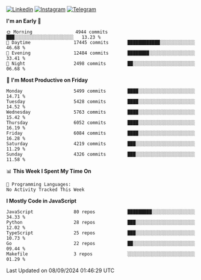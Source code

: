[![Linkedin](https://img.shields.io/badge/-Archie-blue?style=flat-square&labelColor=gray&logo=Linkedin&logoColor=white&link=https://www.linkedin.com/in/archisdi)](https://www.linkedin.com/in/archisdi)
[![Instagram](https://img.shields.io/badge/-@archisdi-orange?style=flat-square&labelColor=gray&logo=Instagram&logoColor=white&link=https://www.instagram.com/archisdi)](https://www.instagram.com/archisdi)
[![Telegram](https://img.shields.io/badge/-aai-informational?style=flat-square&labelColor=gray&logo=telegram&logoColor=white&link=https://t.me/archisdi)](https://t.me/archisdi)

<!--START_SECTION:waka-->
**I'm an Early 🐤** 

```text
🌞 Morning                4944 commits        ███░░░░░░░░░░░░░░░░░░░░░░   13.23 % 
🌆 Daytime                17445 commits       ████████████░░░░░░░░░░░░░   46.68 % 
🌃 Evening                12484 commits       ████████░░░░░░░░░░░░░░░░░   33.41 % 
🌙 Night                  2498 commits        ██░░░░░░░░░░░░░░░░░░░░░░░   06.68 % 
```
📅 **I'm Most Productive on Friday** 

```text
Monday                   5499 commits        ████░░░░░░░░░░░░░░░░░░░░░   14.71 % 
Tuesday                  5428 commits        ████░░░░░░░░░░░░░░░░░░░░░   14.52 % 
Wednesday                5763 commits        ████░░░░░░░░░░░░░░░░░░░░░   15.42 % 
Thursday                 6052 commits        ████░░░░░░░░░░░░░░░░░░░░░   16.19 % 
Friday                   6084 commits        ████░░░░░░░░░░░░░░░░░░░░░   16.28 % 
Saturday                 4219 commits        ███░░░░░░░░░░░░░░░░░░░░░░   11.29 % 
Sunday                   4326 commits        ███░░░░░░░░░░░░░░░░░░░░░░   11.58 % 
```


📊 **This Week I Spent My Time On** 

```text
💬 Programming Languages: 
No Activity Tracked This Week
```

**I Mostly Code in JavaScript** 

```text
JavaScript               80 repos            █████████░░░░░░░░░░░░░░░░   34.33 % 
Python                   28 repos            ███░░░░░░░░░░░░░░░░░░░░░░   12.02 % 
TypeScript               25 repos            ███░░░░░░░░░░░░░░░░░░░░░░   10.73 % 
Go                       22 repos            ██░░░░░░░░░░░░░░░░░░░░░░░   09.44 % 
Makefile                 3 repos             ░░░░░░░░░░░░░░░░░░░░░░░░░   01.29 % 
```




 Last Updated on 08/09/2024 01:46:29 UTC
<!--END_SECTION:waka-->